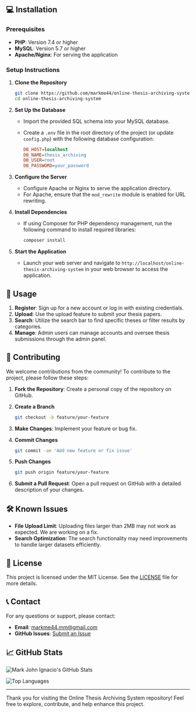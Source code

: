 ## 💻 Installation

### Prerequisites

- **PHP**: Version 7.4 or higher
- **MySQL**: Version 5.7 or higher
- **Apache/Nginx**: For serving the application

### Setup Instructions

1. **Clone the Repository**

   ```bash
   git clone https://github.com/markme44/online-thesis-archiving-system.git
   cd online-thesis-archiving-system
   ```

2. **Set Up the Database**
   - Import the provided SQL schema into your MySQL database.
   - Create a `.env` file in the root directory of the project (or update `config.php`) with the following database configuration:

     ```ini
     DB_HOST=localhost
     DB_NAME=thesis_archiving
     DB_USER=root
     DB_PASSWORD=your_password
     ```

3. **Configure the Server**
   - Configure Apache or Nginx to serve the application directory.
   - For Apache, ensure that the `mod_rewrite` module is enabled for URL rewriting.

4. **Install Dependencies**
   - If using Composer for PHP dependency management, run the following command to install required libraries:

     ```bash
     composer install
     ```

5. **Start the Application**
   - Launch your web server and navigate to `http://localhost/online-thesis-archiving-system` in your web browser to access the application.

## 🔧 Usage

1. **Register**: Sign up for a new account or log in with existing credentials.
2. **Upload**: Use the upload feature to submit your thesis papers.
3. **Search**: Utilize the search bar to find specific theses or filter results by categories.
4. **Manage**: Admin users can manage accounts and oversee thesis submissions through the admin panel.

## 📜 Contributing

We welcome contributions from the community! To contribute to the project, please follow these steps:

1. **Fork the Repository**: Create a personal copy of the repository on GitHub.
2. **Create a Branch**

   ```bash
   git checkout -b feature/your-feature
   ```

3. **Make Changes**: Implement your feature or bug fix.
4. **Commit Changes**

   ```bash
   git commit -am 'Add new feature or fix issue'
   ```

5. **Push Changes**

   ```bash
   git push origin feature/your-feature
   ```

6. **Submit a Pull Request**: Open a pull request on GitHub with a detailed description of your changes.

## 🛠️ Known Issues

- **File Upload Limit**: Uploading files larger than 2MB may not work as expected. We are working on a fix.
- **Search Optimization**: The search functionality may need improvements to handle larger datasets efficiently.

## 📄 License

This project is licensed under the MIT License. See the [LICENSE](LICENSE) file for more details.

## 📞 Contact

For any questions or support, please contact:

- **Email**: [markme44.mm@gmail.com](mailto:markme44.mm@gmail.com)
- **GitHub Issues**: [Submit an Issue](https://github.com/markme44/online-thesis-archiving-system/issues)

## 📈 GitHub Stats

![Mark John Ignacio's GitHub Stats](https://github-readme-stats.vercel.app/api?username=markme44&show_icons=true&theme=radical)

![Top Languages](https://github-readme-stats.vercel.app/api/top-langs/?username=markme44&layout=compact&theme=radical)

---

Thank you for visiting the Online Thesis Archiving System repository! Feel free to explore, contribute, and help enhance this project.
